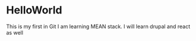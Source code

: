# HelloWorld
This is my first in Git
I am learning MEAN stack. I will learn drupal and react as well
